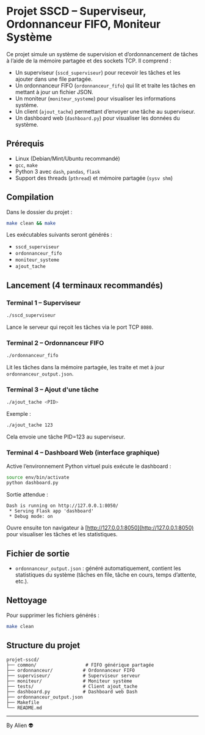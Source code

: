 # Projet SSCD – Superviseur, Ordonnanceur FIFO, Moniteur Système

Ce projet simule un système de supervision et d’ordonnancement de tâches à l’aide de la mémoire partagée et des sockets TCP. Il comprend :

- Un superviseur (`sscd_superviseur`) pour recevoir les tâches et les ajouter dans une file partagée.
- Un ordonnanceur FIFO (`ordonnanceur_fifo`) qui lit et traite les tâches en mettant à jour un fichier JSON.
- Un moniteur (`moniteur_systeme`) pour visualiser les informations système.
- Un client (`ajout_tache`) permettant d’envoyer une tâche au superviseur.
- Un dashboard web (`dashboard.py`) pour visualiser les données du système.

##  Prérequis

- Linux (Debian/Mint/Ubuntu recommandé)
- `gcc`, `make`
- Python 3 avec `dash`, `pandas`, `flask`
- Support des threads (`pthread`) et mémoire partagée (`sysv shm`)

##  Compilation

Dans le dossier du projet :

```bash
make clean && make
```

Les exécutables suivants seront générés :

- `sscd_superviseur`
- `ordonnanceur_fifo`
- `moniteur_systeme`
- `ajout_tache`

##  Lancement (4 terminaux recommandés)

### Terminal 1 – Superviseur

```bash
./sscd_superviseur
```

Lance le serveur qui reçoit les tâches via le port TCP `8080`.

### Terminal 2 – Ordonnanceur FIFO

```bash
./ordonnanceur_fifo
```

Lit les tâches dans la mémoire partagée, les traite et met à jour `ordonnanceur_output.json`.

### Terminal 3 – Ajout d'une tâche

```bash
./ajout_tache <PID>
```

Exemple :

```bash
./ajout_tache 123
```

Cela envoie une tâche PID=123 au superviseur.

### Terminal 4 – Dashboard Web (interface graphique)

Active l’environnement Python virtuel puis exécute le dashboard :

```bash
source env/bin/activate
python dashboard.py
```

Sortie attendue :

```
Dash is running on http://127.0.0.1:8050/
 * Serving Flask app 'dashboard'
 * Debug mode: on
```

Ouvre ensuite ton navigateur à [http://127.0.0.1:8050](http://127.0.0.1:8050) pour visualiser les tâches et les statistiques.

##  Fichier de sortie

- `ordonnanceur_output.json` : généré automatiquement, contient les statistiques du système (tâches en file, tâche en cours, temps d’attente, etc.).

##  Nettoyage

Pour supprimer les fichiers générés :

```bash
make clean
```

##  Structure du projet

```
projet-sscd/
├── common/                  # FIFO générique partagée
├── ordonnanceur/           # Ordonnanceur FIFO
├── superviseur/            # Superviseur serveur
├── moniteur/               # Moniteur système
├── tests/                  # Client ajout_tache
├── dashboard.py            # Dashboard web Dash
├── ordonnanceur_output.json
├── Makefile
└── README.md
```

---

By Alien 👽